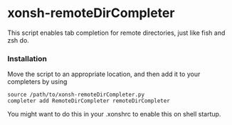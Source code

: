 # xonsh-remoteDirCompleter

This script enables tab completion for remote directories, just like fish and zsh do.

### Installation
Move the script to an appropriate location, and then add it to your completers by using
```
source /path/to/xonsh-remoteDirCompleter.py
completer add RemoteDirCompleter remoteDirCompleter
```
You might want to do this in your .xonshrc to enable this on shell startup.
